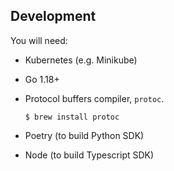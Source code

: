 ## Development

You will need:

- Kubernetes (e.g. Minikube)
- Go 1.18+
- Protocol buffers compiler, `protoc`. 
  ```
  $ brew install protoc
  ```

- Poetry (to build Python SDK)
- Node (to build Typescript SDK)
